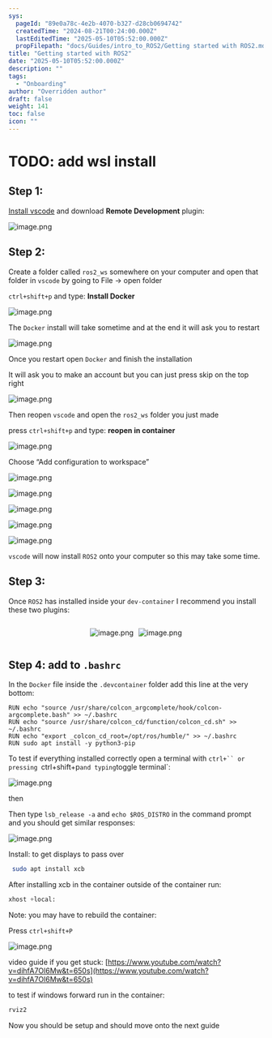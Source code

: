 ```yaml
---
sys:
  pageId: "89e0a78c-4e2b-4070-b327-d28cb0694742"
  createdTime: "2024-08-21T00:24:00.000Z"
  lastEditedTime: "2025-05-10T05:52:00.000Z"
  propFilepath: "docs/Guides/intro_to_ROS2/Getting started with ROS2.md"
title: "Getting started with ROS2"
date: "2025-05-10T05:52:00.000Z"
description: ""
tags:
  - "Onboarding"
author: "Overridden author"
draft: false
weight: 141
toc: false
icon: ""
---
```


# TODO: add wsl install

## Step 1:

[Install vscode](https://code.visualstudio.com/download) and download **Remote Development** plugin:

![image.png](https://prod-files-secure.s3.us-west-2.amazonaws.com/d518164a-d88e-44d1-a4ee-3adb3bd8bce0/efb52993-1881-4a40-b95e-6f020334f022/image.png?X-Amz-Algorithm=AWS4-HMAC-SHA256&X-Amz-Content-Sha256=UNSIGNED-PAYLOAD&X-Amz-Credential=ASIAZI2LB466SLTTAQEC%2F20250524%2Fus-west-2%2Fs3%2Faws4_request&X-Amz-Date=20250524T033106Z&X-Amz-Expires=3600&X-Amz-Security-Token=IQoJb3JpZ2luX2VjEEQaCXVzLXdlc3QtMiJIMEYCIQCPJT7SOb6KDkikbqe%2F4NasFj6tjcPL2f%2B%2FrJ35WCTa2gIhAPX6GxGxzVIf7MTCopG7TT4naSSvmtRzan%2BsB04YmdUwKogECP3%2F%2F%2F%2F%2F%2F%2F%2F%2F%2FwEQABoMNjM3NDIzMTgzODA1IgwTDESer6Wmwb2HcW8q3ANZUKOdQbt7bW2HWLMF6y7zwzNu0d1gJfNZV9ImkS3DAYTnSja3K4icPA7qlMuYZtUraxLS%2FNxKe%2Fp%2BP61blVPp5Oj%2Fo5VC2VJdA6Iu%2BmyXIGwHyIVfqNtx21csC4oCMLddj%2BsnSn%2FkeFHgGlXPC%2F8t3lmxTXSM3vlxJJ88ScqNQOtZuG%2Bvaqd9yQ%2FLr6Q5Jp52StJZNLKxJqEFZMYjLa%2BTNfHwnB1Jw4444U9CnDXCsmp1uhFu8EaYqoz4oW7VQy8M1qIXDgrdl3GeXK4oi%2FP0LDuYJ%2BNmdmSqN5r6QuM9wnHsY%2F%2FCt5vpOnHQDXbqGOHpUoauJmOx5UK0YW%2BmHi2uBLsNNWmlxt4r9vLINo%2Bo69VLatcAmre3lS8mknvci1qtMY6NKGWt5xVcWMY1rEnFYv2IFMtB9WjFAnWniJH2xDb09NcEWWriUkvupkbXs0OyQotx64g3pB%2FnCqOg2du0lZGNec4IvZp6Dnt7vrvOrJAoP132kaGGa1VmdBq0hf9NB5Iw2Qix%2FKXhDydkym%2FNjuQ%2BuPgdA%2F0szIjAuggaAyGwHrIsU6ESmCwSHdV3f4QSPNRdQzJa2ZxajyuvGpOsJHGxhHrBdEnHqzdndjmkUZ0rWJgee6I1tzrlBTDa%2BMTBBjqkAXfoSlf0lTvefPLKrr7uwGIkERCIi6QY5TCYGD2hdeXsucCd61DTyaeXsz%2FLMed2JFLQ4CrMsTulO8%2B9E4JUHljYfw7Wm2RUN4XzP0ddd09bi2qOhs4pD1LrwJI09uyCA43qUbHd2%2FWq%2FFd1FFJWl5v%2FmL0cFegEXlrKGMPfm%2FhqHL%2BAR0zYWgg0SeitAxssq65oWA1%2BMzMjwoTX352DNz3BcMOX&X-Amz-Signature=69c8f0b08500f50d79604ee90ba69a2f1fd2e2ffe32e10dfe18bdacef387200c&X-Amz-SignedHeaders=host&x-id=GetObject)

## Step 2:

Create a folder called `ros2_ws` somewhere on your computer and open that folder in `vscode` by going to File → open folder 

`ctrl+shift+p` and type: **Install Docker**

![image.png](https://prod-files-secure.s3.us-west-2.amazonaws.com/d518164a-d88e-44d1-a4ee-3adb3bd8bce0/2269dc0e-1cd5-47ff-bceb-c04ad9b2eab0/image.png?X-Amz-Algorithm=AWS4-HMAC-SHA256&X-Amz-Content-Sha256=UNSIGNED-PAYLOAD&X-Amz-Credential=ASIAZI2LB466SLTTAQEC%2F20250524%2Fus-west-2%2Fs3%2Faws4_request&X-Amz-Date=20250524T033106Z&X-Amz-Expires=3600&X-Amz-Security-Token=IQoJb3JpZ2luX2VjEEQaCXVzLXdlc3QtMiJIMEYCIQCPJT7SOb6KDkikbqe%2F4NasFj6tjcPL2f%2B%2FrJ35WCTa2gIhAPX6GxGxzVIf7MTCopG7TT4naSSvmtRzan%2BsB04YmdUwKogECP3%2F%2F%2F%2F%2F%2F%2F%2F%2F%2FwEQABoMNjM3NDIzMTgzODA1IgwTDESer6Wmwb2HcW8q3ANZUKOdQbt7bW2HWLMF6y7zwzNu0d1gJfNZV9ImkS3DAYTnSja3K4icPA7qlMuYZtUraxLS%2FNxKe%2Fp%2BP61blVPp5Oj%2Fo5VC2VJdA6Iu%2BmyXIGwHyIVfqNtx21csC4oCMLddj%2BsnSn%2FkeFHgGlXPC%2F8t3lmxTXSM3vlxJJ88ScqNQOtZuG%2Bvaqd9yQ%2FLr6Q5Jp52StJZNLKxJqEFZMYjLa%2BTNfHwnB1Jw4444U9CnDXCsmp1uhFu8EaYqoz4oW7VQy8M1qIXDgrdl3GeXK4oi%2FP0LDuYJ%2BNmdmSqN5r6QuM9wnHsY%2F%2FCt5vpOnHQDXbqGOHpUoauJmOx5UK0YW%2BmHi2uBLsNNWmlxt4r9vLINo%2Bo69VLatcAmre3lS8mknvci1qtMY6NKGWt5xVcWMY1rEnFYv2IFMtB9WjFAnWniJH2xDb09NcEWWriUkvupkbXs0OyQotx64g3pB%2FnCqOg2du0lZGNec4IvZp6Dnt7vrvOrJAoP132kaGGa1VmdBq0hf9NB5Iw2Qix%2FKXhDydkym%2FNjuQ%2BuPgdA%2F0szIjAuggaAyGwHrIsU6ESmCwSHdV3f4QSPNRdQzJa2ZxajyuvGpOsJHGxhHrBdEnHqzdndjmkUZ0rWJgee6I1tzrlBTDa%2BMTBBjqkAXfoSlf0lTvefPLKrr7uwGIkERCIi6QY5TCYGD2hdeXsucCd61DTyaeXsz%2FLMed2JFLQ4CrMsTulO8%2B9E4JUHljYfw7Wm2RUN4XzP0ddd09bi2qOhs4pD1LrwJI09uyCA43qUbHd2%2FWq%2FFd1FFJWl5v%2FmL0cFegEXlrKGMPfm%2FhqHL%2BAR0zYWgg0SeitAxssq65oWA1%2BMzMjwoTX352DNz3BcMOX&X-Amz-Signature=71a3fef694b10e4c6e393ecf49a8219eed96b8cecb79c71b99752d0990a2bfce&X-Amz-SignedHeaders=host&x-id=GetObject)

The `Docker` install will take sometime and at the end it will ask you to restart

![image.png](https://prod-files-secure.s3.us-west-2.amazonaws.com/d518164a-d88e-44d1-a4ee-3adb3bd8bce0/ed233f78-be33-4b1f-b89c-9c346c0e961e/image.png?X-Amz-Algorithm=AWS4-HMAC-SHA256&X-Amz-Content-Sha256=UNSIGNED-PAYLOAD&X-Amz-Credential=ASIAZI2LB466SLTTAQEC%2F20250524%2Fus-west-2%2Fs3%2Faws4_request&X-Amz-Date=20250524T033106Z&X-Amz-Expires=3600&X-Amz-Security-Token=IQoJb3JpZ2luX2VjEEQaCXVzLXdlc3QtMiJIMEYCIQCPJT7SOb6KDkikbqe%2F4NasFj6tjcPL2f%2B%2FrJ35WCTa2gIhAPX6GxGxzVIf7MTCopG7TT4naSSvmtRzan%2BsB04YmdUwKogECP3%2F%2F%2F%2F%2F%2F%2F%2F%2F%2FwEQABoMNjM3NDIzMTgzODA1IgwTDESer6Wmwb2HcW8q3ANZUKOdQbt7bW2HWLMF6y7zwzNu0d1gJfNZV9ImkS3DAYTnSja3K4icPA7qlMuYZtUraxLS%2FNxKe%2Fp%2BP61blVPp5Oj%2Fo5VC2VJdA6Iu%2BmyXIGwHyIVfqNtx21csC4oCMLddj%2BsnSn%2FkeFHgGlXPC%2F8t3lmxTXSM3vlxJJ88ScqNQOtZuG%2Bvaqd9yQ%2FLr6Q5Jp52StJZNLKxJqEFZMYjLa%2BTNfHwnB1Jw4444U9CnDXCsmp1uhFu8EaYqoz4oW7VQy8M1qIXDgrdl3GeXK4oi%2FP0LDuYJ%2BNmdmSqN5r6QuM9wnHsY%2F%2FCt5vpOnHQDXbqGOHpUoauJmOx5UK0YW%2BmHi2uBLsNNWmlxt4r9vLINo%2Bo69VLatcAmre3lS8mknvci1qtMY6NKGWt5xVcWMY1rEnFYv2IFMtB9WjFAnWniJH2xDb09NcEWWriUkvupkbXs0OyQotx64g3pB%2FnCqOg2du0lZGNec4IvZp6Dnt7vrvOrJAoP132kaGGa1VmdBq0hf9NB5Iw2Qix%2FKXhDydkym%2FNjuQ%2BuPgdA%2F0szIjAuggaAyGwHrIsU6ESmCwSHdV3f4QSPNRdQzJa2ZxajyuvGpOsJHGxhHrBdEnHqzdndjmkUZ0rWJgee6I1tzrlBTDa%2BMTBBjqkAXfoSlf0lTvefPLKrr7uwGIkERCIi6QY5TCYGD2hdeXsucCd61DTyaeXsz%2FLMed2JFLQ4CrMsTulO8%2B9E4JUHljYfw7Wm2RUN4XzP0ddd09bi2qOhs4pD1LrwJI09uyCA43qUbHd2%2FWq%2FFd1FFJWl5v%2FmL0cFegEXlrKGMPfm%2FhqHL%2BAR0zYWgg0SeitAxssq65oWA1%2BMzMjwoTX352DNz3BcMOX&X-Amz-Signature=f01e440e211201f4cb250dec48ff33672a52f483d492b090784462d418e6d28b&X-Amz-SignedHeaders=host&x-id=GetObject)

Once you restart open `Docker` and finish the installation

It will ask you to make an account but you can just press skip on the top right

![image.png](https://prod-files-secure.s3.us-west-2.amazonaws.com/d518164a-d88e-44d1-a4ee-3adb3bd8bce0/21010ad9-1659-4fd9-9f59-9932a09b2a3d/image.png?X-Amz-Algorithm=AWS4-HMAC-SHA256&X-Amz-Content-Sha256=UNSIGNED-PAYLOAD&X-Amz-Credential=ASIAZI2LB466SLTTAQEC%2F20250524%2Fus-west-2%2Fs3%2Faws4_request&X-Amz-Date=20250524T033106Z&X-Amz-Expires=3600&X-Amz-Security-Token=IQoJb3JpZ2luX2VjEEQaCXVzLXdlc3QtMiJIMEYCIQCPJT7SOb6KDkikbqe%2F4NasFj6tjcPL2f%2B%2FrJ35WCTa2gIhAPX6GxGxzVIf7MTCopG7TT4naSSvmtRzan%2BsB04YmdUwKogECP3%2F%2F%2F%2F%2F%2F%2F%2F%2F%2FwEQABoMNjM3NDIzMTgzODA1IgwTDESer6Wmwb2HcW8q3ANZUKOdQbt7bW2HWLMF6y7zwzNu0d1gJfNZV9ImkS3DAYTnSja3K4icPA7qlMuYZtUraxLS%2FNxKe%2Fp%2BP61blVPp5Oj%2Fo5VC2VJdA6Iu%2BmyXIGwHyIVfqNtx21csC4oCMLddj%2BsnSn%2FkeFHgGlXPC%2F8t3lmxTXSM3vlxJJ88ScqNQOtZuG%2Bvaqd9yQ%2FLr6Q5Jp52StJZNLKxJqEFZMYjLa%2BTNfHwnB1Jw4444U9CnDXCsmp1uhFu8EaYqoz4oW7VQy8M1qIXDgrdl3GeXK4oi%2FP0LDuYJ%2BNmdmSqN5r6QuM9wnHsY%2F%2FCt5vpOnHQDXbqGOHpUoauJmOx5UK0YW%2BmHi2uBLsNNWmlxt4r9vLINo%2Bo69VLatcAmre3lS8mknvci1qtMY6NKGWt5xVcWMY1rEnFYv2IFMtB9WjFAnWniJH2xDb09NcEWWriUkvupkbXs0OyQotx64g3pB%2FnCqOg2du0lZGNec4IvZp6Dnt7vrvOrJAoP132kaGGa1VmdBq0hf9NB5Iw2Qix%2FKXhDydkym%2FNjuQ%2BuPgdA%2F0szIjAuggaAyGwHrIsU6ESmCwSHdV3f4QSPNRdQzJa2ZxajyuvGpOsJHGxhHrBdEnHqzdndjmkUZ0rWJgee6I1tzrlBTDa%2BMTBBjqkAXfoSlf0lTvefPLKrr7uwGIkERCIi6QY5TCYGD2hdeXsucCd61DTyaeXsz%2FLMed2JFLQ4CrMsTulO8%2B9E4JUHljYfw7Wm2RUN4XzP0ddd09bi2qOhs4pD1LrwJI09uyCA43qUbHd2%2FWq%2FFd1FFJWl5v%2FmL0cFegEXlrKGMPfm%2FhqHL%2BAR0zYWgg0SeitAxssq65oWA1%2BMzMjwoTX352DNz3BcMOX&X-Amz-Signature=7f67aa2c9ddf6e697fd9ba5a601c99337ea33821e0990e3b8a067ae915be4ab4&X-Amz-SignedHeaders=host&x-id=GetObject)

Then reopen `vscode` and open the `ros2_ws` folder you just made

press `ctrl+shift+p` and type: **reopen in container**

![image.png](https://prod-files-secure.s3.us-west-2.amazonaws.com/d518164a-d88e-44d1-a4ee-3adb3bd8bce0/4e93b8c2-41ad-488c-8095-c74205196118/image.png?X-Amz-Algorithm=AWS4-HMAC-SHA256&X-Amz-Content-Sha256=UNSIGNED-PAYLOAD&X-Amz-Credential=ASIAZI2LB466SLTTAQEC%2F20250524%2Fus-west-2%2Fs3%2Faws4_request&X-Amz-Date=20250524T033106Z&X-Amz-Expires=3600&X-Amz-Security-Token=IQoJb3JpZ2luX2VjEEQaCXVzLXdlc3QtMiJIMEYCIQCPJT7SOb6KDkikbqe%2F4NasFj6tjcPL2f%2B%2FrJ35WCTa2gIhAPX6GxGxzVIf7MTCopG7TT4naSSvmtRzan%2BsB04YmdUwKogECP3%2F%2F%2F%2F%2F%2F%2F%2F%2F%2FwEQABoMNjM3NDIzMTgzODA1IgwTDESer6Wmwb2HcW8q3ANZUKOdQbt7bW2HWLMF6y7zwzNu0d1gJfNZV9ImkS3DAYTnSja3K4icPA7qlMuYZtUraxLS%2FNxKe%2Fp%2BP61blVPp5Oj%2Fo5VC2VJdA6Iu%2BmyXIGwHyIVfqNtx21csC4oCMLddj%2BsnSn%2FkeFHgGlXPC%2F8t3lmxTXSM3vlxJJ88ScqNQOtZuG%2Bvaqd9yQ%2FLr6Q5Jp52StJZNLKxJqEFZMYjLa%2BTNfHwnB1Jw4444U9CnDXCsmp1uhFu8EaYqoz4oW7VQy8M1qIXDgrdl3GeXK4oi%2FP0LDuYJ%2BNmdmSqN5r6QuM9wnHsY%2F%2FCt5vpOnHQDXbqGOHpUoauJmOx5UK0YW%2BmHi2uBLsNNWmlxt4r9vLINo%2Bo69VLatcAmre3lS8mknvci1qtMY6NKGWt5xVcWMY1rEnFYv2IFMtB9WjFAnWniJH2xDb09NcEWWriUkvupkbXs0OyQotx64g3pB%2FnCqOg2du0lZGNec4IvZp6Dnt7vrvOrJAoP132kaGGa1VmdBq0hf9NB5Iw2Qix%2FKXhDydkym%2FNjuQ%2BuPgdA%2F0szIjAuggaAyGwHrIsU6ESmCwSHdV3f4QSPNRdQzJa2ZxajyuvGpOsJHGxhHrBdEnHqzdndjmkUZ0rWJgee6I1tzrlBTDa%2BMTBBjqkAXfoSlf0lTvefPLKrr7uwGIkERCIi6QY5TCYGD2hdeXsucCd61DTyaeXsz%2FLMed2JFLQ4CrMsTulO8%2B9E4JUHljYfw7Wm2RUN4XzP0ddd09bi2qOhs4pD1LrwJI09uyCA43qUbHd2%2FWq%2FFd1FFJWl5v%2FmL0cFegEXlrKGMPfm%2FhqHL%2BAR0zYWgg0SeitAxssq65oWA1%2BMzMjwoTX352DNz3BcMOX&X-Amz-Signature=6e3a753686eb4136a8aa777c65e144888ec94d4dce1e9687ae120d7bb48a16bd&X-Amz-SignedHeaders=host&x-id=GetObject)

Choose “Add configuration to workspace”

![image.png](https://prod-files-secure.s3.us-west-2.amazonaws.com/d518164a-d88e-44d1-a4ee-3adb3bd8bce0/9560b282-5060-4989-ba37-97e7b2c22476/image.png?X-Amz-Algorithm=AWS4-HMAC-SHA256&X-Amz-Content-Sha256=UNSIGNED-PAYLOAD&X-Amz-Credential=ASIAZI2LB466SLTTAQEC%2F20250524%2Fus-west-2%2Fs3%2Faws4_request&X-Amz-Date=20250524T033106Z&X-Amz-Expires=3600&X-Amz-Security-Token=IQoJb3JpZ2luX2VjEEQaCXVzLXdlc3QtMiJIMEYCIQCPJT7SOb6KDkikbqe%2F4NasFj6tjcPL2f%2B%2FrJ35WCTa2gIhAPX6GxGxzVIf7MTCopG7TT4naSSvmtRzan%2BsB04YmdUwKogECP3%2F%2F%2F%2F%2F%2F%2F%2F%2F%2FwEQABoMNjM3NDIzMTgzODA1IgwTDESer6Wmwb2HcW8q3ANZUKOdQbt7bW2HWLMF6y7zwzNu0d1gJfNZV9ImkS3DAYTnSja3K4icPA7qlMuYZtUraxLS%2FNxKe%2Fp%2BP61blVPp5Oj%2Fo5VC2VJdA6Iu%2BmyXIGwHyIVfqNtx21csC4oCMLddj%2BsnSn%2FkeFHgGlXPC%2F8t3lmxTXSM3vlxJJ88ScqNQOtZuG%2Bvaqd9yQ%2FLr6Q5Jp52StJZNLKxJqEFZMYjLa%2BTNfHwnB1Jw4444U9CnDXCsmp1uhFu8EaYqoz4oW7VQy8M1qIXDgrdl3GeXK4oi%2FP0LDuYJ%2BNmdmSqN5r6QuM9wnHsY%2F%2FCt5vpOnHQDXbqGOHpUoauJmOx5UK0YW%2BmHi2uBLsNNWmlxt4r9vLINo%2Bo69VLatcAmre3lS8mknvci1qtMY6NKGWt5xVcWMY1rEnFYv2IFMtB9WjFAnWniJH2xDb09NcEWWriUkvupkbXs0OyQotx64g3pB%2FnCqOg2du0lZGNec4IvZp6Dnt7vrvOrJAoP132kaGGa1VmdBq0hf9NB5Iw2Qix%2FKXhDydkym%2FNjuQ%2BuPgdA%2F0szIjAuggaAyGwHrIsU6ESmCwSHdV3f4QSPNRdQzJa2ZxajyuvGpOsJHGxhHrBdEnHqzdndjmkUZ0rWJgee6I1tzrlBTDa%2BMTBBjqkAXfoSlf0lTvefPLKrr7uwGIkERCIi6QY5TCYGD2hdeXsucCd61DTyaeXsz%2FLMed2JFLQ4CrMsTulO8%2B9E4JUHljYfw7Wm2RUN4XzP0ddd09bi2qOhs4pD1LrwJI09uyCA43qUbHd2%2FWq%2FFd1FFJWl5v%2FmL0cFegEXlrKGMPfm%2FhqHL%2BAR0zYWgg0SeitAxssq65oWA1%2BMzMjwoTX352DNz3BcMOX&X-Amz-Signature=3777c1621adf6c115e25b57a5de7c169123a02e7067b673b0b90fe0653757f9a&X-Amz-SignedHeaders=host&x-id=GetObject)

![image.png](https://prod-files-secure.s3.us-west-2.amazonaws.com/d518164a-d88e-44d1-a4ee-3adb3bd8bce0/2ee63f81-886b-48e8-a553-dc6e5eac99e4/image.png?X-Amz-Algorithm=AWS4-HMAC-SHA256&X-Amz-Content-Sha256=UNSIGNED-PAYLOAD&X-Amz-Credential=ASIAZI2LB466SLTTAQEC%2F20250524%2Fus-west-2%2Fs3%2Faws4_request&X-Amz-Date=20250524T033106Z&X-Amz-Expires=3600&X-Amz-Security-Token=IQoJb3JpZ2luX2VjEEQaCXVzLXdlc3QtMiJIMEYCIQCPJT7SOb6KDkikbqe%2F4NasFj6tjcPL2f%2B%2FrJ35WCTa2gIhAPX6GxGxzVIf7MTCopG7TT4naSSvmtRzan%2BsB04YmdUwKogECP3%2F%2F%2F%2F%2F%2F%2F%2F%2F%2FwEQABoMNjM3NDIzMTgzODA1IgwTDESer6Wmwb2HcW8q3ANZUKOdQbt7bW2HWLMF6y7zwzNu0d1gJfNZV9ImkS3DAYTnSja3K4icPA7qlMuYZtUraxLS%2FNxKe%2Fp%2BP61blVPp5Oj%2Fo5VC2VJdA6Iu%2BmyXIGwHyIVfqNtx21csC4oCMLddj%2BsnSn%2FkeFHgGlXPC%2F8t3lmxTXSM3vlxJJ88ScqNQOtZuG%2Bvaqd9yQ%2FLr6Q5Jp52StJZNLKxJqEFZMYjLa%2BTNfHwnB1Jw4444U9CnDXCsmp1uhFu8EaYqoz4oW7VQy8M1qIXDgrdl3GeXK4oi%2FP0LDuYJ%2BNmdmSqN5r6QuM9wnHsY%2F%2FCt5vpOnHQDXbqGOHpUoauJmOx5UK0YW%2BmHi2uBLsNNWmlxt4r9vLINo%2Bo69VLatcAmre3lS8mknvci1qtMY6NKGWt5xVcWMY1rEnFYv2IFMtB9WjFAnWniJH2xDb09NcEWWriUkvupkbXs0OyQotx64g3pB%2FnCqOg2du0lZGNec4IvZp6Dnt7vrvOrJAoP132kaGGa1VmdBq0hf9NB5Iw2Qix%2FKXhDydkym%2FNjuQ%2BuPgdA%2F0szIjAuggaAyGwHrIsU6ESmCwSHdV3f4QSPNRdQzJa2ZxajyuvGpOsJHGxhHrBdEnHqzdndjmkUZ0rWJgee6I1tzrlBTDa%2BMTBBjqkAXfoSlf0lTvefPLKrr7uwGIkERCIi6QY5TCYGD2hdeXsucCd61DTyaeXsz%2FLMed2JFLQ4CrMsTulO8%2B9E4JUHljYfw7Wm2RUN4XzP0ddd09bi2qOhs4pD1LrwJI09uyCA43qUbHd2%2FWq%2FFd1FFJWl5v%2FmL0cFegEXlrKGMPfm%2FhqHL%2BAR0zYWgg0SeitAxssq65oWA1%2BMzMjwoTX352DNz3BcMOX&X-Amz-Signature=73f0e0683f68ba2aaad74d183f332bbe860d97cd716d12ddc23e2dd8460de4e6&X-Amz-SignedHeaders=host&x-id=GetObject)

![image.png](https://prod-files-secure.s3.us-west-2.amazonaws.com/d518164a-d88e-44d1-a4ee-3adb3bd8bce0/ae1580b2-b048-407e-aed9-b584224a7a04/image.png?X-Amz-Algorithm=AWS4-HMAC-SHA256&X-Amz-Content-Sha256=UNSIGNED-PAYLOAD&X-Amz-Credential=ASIAZI2LB466SLTTAQEC%2F20250524%2Fus-west-2%2Fs3%2Faws4_request&X-Amz-Date=20250524T033106Z&X-Amz-Expires=3600&X-Amz-Security-Token=IQoJb3JpZ2luX2VjEEQaCXVzLXdlc3QtMiJIMEYCIQCPJT7SOb6KDkikbqe%2F4NasFj6tjcPL2f%2B%2FrJ35WCTa2gIhAPX6GxGxzVIf7MTCopG7TT4naSSvmtRzan%2BsB04YmdUwKogECP3%2F%2F%2F%2F%2F%2F%2F%2F%2F%2FwEQABoMNjM3NDIzMTgzODA1IgwTDESer6Wmwb2HcW8q3ANZUKOdQbt7bW2HWLMF6y7zwzNu0d1gJfNZV9ImkS3DAYTnSja3K4icPA7qlMuYZtUraxLS%2FNxKe%2Fp%2BP61blVPp5Oj%2Fo5VC2VJdA6Iu%2BmyXIGwHyIVfqNtx21csC4oCMLddj%2BsnSn%2FkeFHgGlXPC%2F8t3lmxTXSM3vlxJJ88ScqNQOtZuG%2Bvaqd9yQ%2FLr6Q5Jp52StJZNLKxJqEFZMYjLa%2BTNfHwnB1Jw4444U9CnDXCsmp1uhFu8EaYqoz4oW7VQy8M1qIXDgrdl3GeXK4oi%2FP0LDuYJ%2BNmdmSqN5r6QuM9wnHsY%2F%2FCt5vpOnHQDXbqGOHpUoauJmOx5UK0YW%2BmHi2uBLsNNWmlxt4r9vLINo%2Bo69VLatcAmre3lS8mknvci1qtMY6NKGWt5xVcWMY1rEnFYv2IFMtB9WjFAnWniJH2xDb09NcEWWriUkvupkbXs0OyQotx64g3pB%2FnCqOg2du0lZGNec4IvZp6Dnt7vrvOrJAoP132kaGGa1VmdBq0hf9NB5Iw2Qix%2FKXhDydkym%2FNjuQ%2BuPgdA%2F0szIjAuggaAyGwHrIsU6ESmCwSHdV3f4QSPNRdQzJa2ZxajyuvGpOsJHGxhHrBdEnHqzdndjmkUZ0rWJgee6I1tzrlBTDa%2BMTBBjqkAXfoSlf0lTvefPLKrr7uwGIkERCIi6QY5TCYGD2hdeXsucCd61DTyaeXsz%2FLMed2JFLQ4CrMsTulO8%2B9E4JUHljYfw7Wm2RUN4XzP0ddd09bi2qOhs4pD1LrwJI09uyCA43qUbHd2%2FWq%2FFd1FFJWl5v%2FmL0cFegEXlrKGMPfm%2FhqHL%2BAR0zYWgg0SeitAxssq65oWA1%2BMzMjwoTX352DNz3BcMOX&X-Amz-Signature=bc7ff8c9eddadb7247c1b430fc3f85cda8b374a15a06248ca0e1eda689778ac0&X-Amz-SignedHeaders=host&x-id=GetObject)

![image.png](https://prod-files-secure.s3.us-west-2.amazonaws.com/d518164a-d88e-44d1-a4ee-3adb3bd8bce0/53255b28-f75e-430f-b9e3-c0ac8577e42b/image.png?X-Amz-Algorithm=AWS4-HMAC-SHA256&X-Amz-Content-Sha256=UNSIGNED-PAYLOAD&X-Amz-Credential=ASIAZI2LB466SLTTAQEC%2F20250524%2Fus-west-2%2Fs3%2Faws4_request&X-Amz-Date=20250524T033106Z&X-Amz-Expires=3600&X-Amz-Security-Token=IQoJb3JpZ2luX2VjEEQaCXVzLXdlc3QtMiJIMEYCIQCPJT7SOb6KDkikbqe%2F4NasFj6tjcPL2f%2B%2FrJ35WCTa2gIhAPX6GxGxzVIf7MTCopG7TT4naSSvmtRzan%2BsB04YmdUwKogECP3%2F%2F%2F%2F%2F%2F%2F%2F%2F%2FwEQABoMNjM3NDIzMTgzODA1IgwTDESer6Wmwb2HcW8q3ANZUKOdQbt7bW2HWLMF6y7zwzNu0d1gJfNZV9ImkS3DAYTnSja3K4icPA7qlMuYZtUraxLS%2FNxKe%2Fp%2BP61blVPp5Oj%2Fo5VC2VJdA6Iu%2BmyXIGwHyIVfqNtx21csC4oCMLddj%2BsnSn%2FkeFHgGlXPC%2F8t3lmxTXSM3vlxJJ88ScqNQOtZuG%2Bvaqd9yQ%2FLr6Q5Jp52StJZNLKxJqEFZMYjLa%2BTNfHwnB1Jw4444U9CnDXCsmp1uhFu8EaYqoz4oW7VQy8M1qIXDgrdl3GeXK4oi%2FP0LDuYJ%2BNmdmSqN5r6QuM9wnHsY%2F%2FCt5vpOnHQDXbqGOHpUoauJmOx5UK0YW%2BmHi2uBLsNNWmlxt4r9vLINo%2Bo69VLatcAmre3lS8mknvci1qtMY6NKGWt5xVcWMY1rEnFYv2IFMtB9WjFAnWniJH2xDb09NcEWWriUkvupkbXs0OyQotx64g3pB%2FnCqOg2du0lZGNec4IvZp6Dnt7vrvOrJAoP132kaGGa1VmdBq0hf9NB5Iw2Qix%2FKXhDydkym%2FNjuQ%2BuPgdA%2F0szIjAuggaAyGwHrIsU6ESmCwSHdV3f4QSPNRdQzJa2ZxajyuvGpOsJHGxhHrBdEnHqzdndjmkUZ0rWJgee6I1tzrlBTDa%2BMTBBjqkAXfoSlf0lTvefPLKrr7uwGIkERCIi6QY5TCYGD2hdeXsucCd61DTyaeXsz%2FLMed2JFLQ4CrMsTulO8%2B9E4JUHljYfw7Wm2RUN4XzP0ddd09bi2qOhs4pD1LrwJI09uyCA43qUbHd2%2FWq%2FFd1FFJWl5v%2FmL0cFegEXlrKGMPfm%2FhqHL%2BAR0zYWgg0SeitAxssq65oWA1%2BMzMjwoTX352DNz3BcMOX&X-Amz-Signature=583785c0d940e70a6a6f128dc63c171a0937eb9dbb8e04dc10fea1af82d17c50&X-Amz-SignedHeaders=host&x-id=GetObject)

![image.png](https://prod-files-secure.s3.us-west-2.amazonaws.com/d518164a-d88e-44d1-a4ee-3adb3bd8bce0/7c562767-5af9-4ffb-97d1-327bcdf4ee00/image.png?X-Amz-Algorithm=AWS4-HMAC-SHA256&X-Amz-Content-Sha256=UNSIGNED-PAYLOAD&X-Amz-Credential=ASIAZI2LB466SLTTAQEC%2F20250524%2Fus-west-2%2Fs3%2Faws4_request&X-Amz-Date=20250524T033106Z&X-Amz-Expires=3600&X-Amz-Security-Token=IQoJb3JpZ2luX2VjEEQaCXVzLXdlc3QtMiJIMEYCIQCPJT7SOb6KDkikbqe%2F4NasFj6tjcPL2f%2B%2FrJ35WCTa2gIhAPX6GxGxzVIf7MTCopG7TT4naSSvmtRzan%2BsB04YmdUwKogECP3%2F%2F%2F%2F%2F%2F%2F%2F%2F%2FwEQABoMNjM3NDIzMTgzODA1IgwTDESer6Wmwb2HcW8q3ANZUKOdQbt7bW2HWLMF6y7zwzNu0d1gJfNZV9ImkS3DAYTnSja3K4icPA7qlMuYZtUraxLS%2FNxKe%2Fp%2BP61blVPp5Oj%2Fo5VC2VJdA6Iu%2BmyXIGwHyIVfqNtx21csC4oCMLddj%2BsnSn%2FkeFHgGlXPC%2F8t3lmxTXSM3vlxJJ88ScqNQOtZuG%2Bvaqd9yQ%2FLr6Q5Jp52StJZNLKxJqEFZMYjLa%2BTNfHwnB1Jw4444U9CnDXCsmp1uhFu8EaYqoz4oW7VQy8M1qIXDgrdl3GeXK4oi%2FP0LDuYJ%2BNmdmSqN5r6QuM9wnHsY%2F%2FCt5vpOnHQDXbqGOHpUoauJmOx5UK0YW%2BmHi2uBLsNNWmlxt4r9vLINo%2Bo69VLatcAmre3lS8mknvci1qtMY6NKGWt5xVcWMY1rEnFYv2IFMtB9WjFAnWniJH2xDb09NcEWWriUkvupkbXs0OyQotx64g3pB%2FnCqOg2du0lZGNec4IvZp6Dnt7vrvOrJAoP132kaGGa1VmdBq0hf9NB5Iw2Qix%2FKXhDydkym%2FNjuQ%2BuPgdA%2F0szIjAuggaAyGwHrIsU6ESmCwSHdV3f4QSPNRdQzJa2ZxajyuvGpOsJHGxhHrBdEnHqzdndjmkUZ0rWJgee6I1tzrlBTDa%2BMTBBjqkAXfoSlf0lTvefPLKrr7uwGIkERCIi6QY5TCYGD2hdeXsucCd61DTyaeXsz%2FLMed2JFLQ4CrMsTulO8%2B9E4JUHljYfw7Wm2RUN4XzP0ddd09bi2qOhs4pD1LrwJI09uyCA43qUbHd2%2FWq%2FFd1FFJWl5v%2FmL0cFegEXlrKGMPfm%2FhqHL%2BAR0zYWgg0SeitAxssq65oWA1%2BMzMjwoTX352DNz3BcMOX&X-Amz-Signature=bfaa4bc068e77f2db9f778ddb1d8e0e62d7e9bfd927a1535feea58cc84f5ea69&X-Amz-SignedHeaders=host&x-id=GetObject)

`vscode` will now install `ROS2` onto your computer so this may take some time.

## Step 3:

Once `ROS2` has installed inside your `dev-container` I recommend you install these two plugins:

<div style="display: flex;flex-direction: row; column-gap:10px; max-width: 630px;justify-content: center;">
<div>

![image.png](https://prod-files-secure.s3.us-west-2.amazonaws.com/d518164a-d88e-44d1-a4ee-3adb3bd8bce0/3fc3d550-5a54-4ba1-ba6b-faa01cdb7369/image.png?X-Amz-Algorithm=AWS4-HMAC-SHA256&X-Amz-Content-Sha256=UNSIGNED-PAYLOAD&X-Amz-Credential=ASIAZI2LB4665JMP2PXD%2F20250524%2Fus-west-2%2Fs3%2Faws4_request&X-Amz-Date=20250524T033108Z&X-Amz-Expires=3600&X-Amz-Security-Token=IQoJb3JpZ2luX2VjEEQaCXVzLXdlc3QtMiJHMEUCIBgylzCnELJ%2FvbDg8cyLeeTFQlapF7MxQc6biV7sVW78AiEA%2F6bKuKawDLrfB3mHZT9mrPVT6djMych%2BVkst52mZDNsqiAQI%2Ff%2F%2F%2F%2F%2F%2F%2F%2F%2F%2FARAAGgw2Mzc0MjMxODM4MDUiDLdCsha7%2FaNaUAvZhyrcA4zu0Ot5js6iQwX53k2tR%2B%2FFANPUyZIHKxydd2PYbOVFGdh4h8tilN%2BJzt2382sZpwLzewedJWsiV%2BMJsmsFiduoybu7wO2w0qMMTtTpabOTx5h21J4FdFqcDs%2FUBX2O9HC5curSzEvuInXvX1uR9VkLb%2BD6mK%2BL3l%2FwupDKvXQYvQVrBBPff%2BdpPabyQkqqsIBsiocA7CwF9675%2FNv7UhwkOJ1jsoo0e108sTs5ioGnwFiTzVhYTHxc57oVMZC%2Fo0zdkw26ufY2jSPHvcKBwqMkKof6gGzHv38PjCRU0g71sWYOwqmF0aawhYNK%2F1Tfac34vBCftu00Igp8AKgZHm4%2FoLhVA69QD%2FHaEVsZUaDsZllaEimyhGlefia74ymUoyOzIUHQD%2FFP%2FjU4BOOg7zfLyKAqxkmLpwOQFdB7A3EE3HDk0FGJ%2BGoroiuzmKkd5rjisraOYRHrNlVwIgJOejBn3B26syi8FZ%2BrZtJMkEOClULM3sp2aMUEKDYp7KWzklEVnLcQZCKqRGE3iX0ji8Q6uXI1rDE37v9xPE2gFy%2Bsw3mLmeLVW%2B3zM%2FR8yjtmmB90bbZInB9bx5ZWwXn7cHBw63AUjes4Qm6YOB4wzekVN5CIiK7sp3060Pv9MMP4xMEGOqUBCArjRNRxdFnb75yFFTp42jAvZ%2BGcrlzBVWz8YD2gA7tB7Bj27cODCV5ElnYS4ktA1IaEgb9Wt%2BDaXbAYw2FNdcyaT38YIr%2BYaQrCMbLIJ%2BNViWNKe%2Bb3YaMFibWQD2C%2B%2Fkpzp8rqm8qfTkHuRvKmI9okFIlcinOqZcxq2J1nK0WZDIRG%2FYUYFUO7UJRG7xLoMIRuRk6LBtodC1ZKXmKA7yilobnP&X-Amz-Signature=cc0e955f40b2773f0e37b840ac8e7429c604f1b692d14eba540bb82d446f7b94&X-Amz-SignedHeaders=host&x-id=GetObject)

</div>
<div>

![image.png](https://prod-files-secure.s3.us-west-2.amazonaws.com/d518164a-d88e-44d1-a4ee-3adb3bd8bce0/d994cc66-13c2-4093-a5a3-f84cf4601a82/image.png?X-Amz-Algorithm=AWS4-HMAC-SHA256&X-Amz-Content-Sha256=UNSIGNED-PAYLOAD&X-Amz-Credential=ASIAZI2LB466QVXFBDGZ%2F20250524%2Fus-west-2%2Fs3%2Faws4_request&X-Amz-Date=20250524T033108Z&X-Amz-Expires=3600&X-Amz-Security-Token=IQoJb3JpZ2luX2VjEEQaCXVzLXdlc3QtMiJGMEQCIA9md3PuotwpQQzbTG%2B1gFtD1wsGnhA0VHw4Eas2%2BRHCAiBZfJpgVMPkr6maOlkEqayD8Ry8TWiXqPe%2Bsya0ilwCyiqIBAj9%2F%2F%2F%2F%2F%2F%2F%2F%2F%2F8BEAAaDDYzNzQyMzE4MzgwNSIMNU50Mr%2B%2B%2Bs6C1727KtwDJ1mfbZdZDk1Udy%2Fk1fa2M0I%2BjXpVsAQ2KxT%2BqvtK858m4%2BYWLmfszSxiYYre42XXVDWZzbZsWlSnXMkoAosOA1j2WLG%2B3CjJjEsOiIOAt12Q%2BhY6%2BOcR9FZqoeh3oc%2BDzbwLtMINGXveRbssGJc5Y3rYf6c28uidg87jWx%2FEINQbz5vfknyL9pMyCvpPI8HVKXEPinwEfoIdWKffktgGDhSADEUHAGnb6hE7QmKD2yuDM2Hs3evw5IJkFb1xA%2FpK9zdo9Hirdm%2Bnbo47pVhsCuTvmjSp88zb03p4uu6aWVfzBUQS0%2FwhcFJ6FDICE7Hy4qerPVvXmMCCKQ1dMRl5WIt%2FfF%2Fx2bpeiBSJpDv5MgtxEyVDXXUv0tuUTp0DMP%2FBnfnUFMHKl3%2F%2FSWb5HGQy70JTxjf4QjzV5CzKxHyWikZkidGGEB5ktpO9Cxn0jbp2m%2BoP4sGIOyr5pnUkQbep39DdRm19upCwkWARxtM1vuIapGh3pAi4thYZb08SjD4Z0klMl5SXQUDwx%2B1R2Nb54FwsSFyi99GC%2B4u4r8WCx9HBUyMRTrKpJ0BoSWK1jS5T%2F2p7Joi4kgJ5Ca9TW%2FlT2mDMncOljwEWZwl5b8l%2FUSmMZGC3o7fSvOTHtc8wzfjEwQY6pgH8iI6KtkM4%2F7MXdIAk8kuFCRzr7K8%2BFi45hJeOji19VeK6Rkp9AphycA7WILLOI%2BwXRZkTMNjJ6qWKs%2FNVub1Twf0UEHzVQu6YCkX0xtnl9mgsvbcUYSypbL7l2%2FmbyE7FP2a%2FqXEJminN728Atbo4pqXBwmtBM8eUW8cqwikSCRNQkIp3TIuB4gNM6D%2BSdUfMXRL8KkDBEoAIkhaEmte68NaADBrn&X-Amz-Signature=6e62883d728676dda5a1709fa4169173ec6b9a15a526db28e6e40baf7b65534f&X-Amz-SignedHeaders=host&x-id=GetObject)

</div>
</div>

## Step 4: add to `.bashrc`

In the `Docker` file inside the `.devcontainer` folder add this line at the very bottom: 

```docker
RUN echo "source /usr/share/colcon_argcomplete/hook/colcon-argcomplete.bash" >> ~/.bashrc
RUN echo "source /usr/share/colcon_cd/function/colcon_cd.sh" >> ~/.bashrc
RUN echo "export _colcon_cd_root=/opt/ros/humble/" >> ~/.bashrc
RUN sudo apt install -y python3-pip 
```

To test if everything installed correctly open a terminal with `ctrl+`` or pressing `ctrl+shift+p` and typing `toggle terminal`:

![image.png](https://prod-files-secure.s3.us-west-2.amazonaws.com/d518164a-d88e-44d1-a4ee-3adb3bd8bce0/6a4943d8-b04e-4c02-9a58-775f3384d1a5/image.png?X-Amz-Algorithm=AWS4-HMAC-SHA256&X-Amz-Content-Sha256=UNSIGNED-PAYLOAD&X-Amz-Credential=ASIAZI2LB466SLTTAQEC%2F20250524%2Fus-west-2%2Fs3%2Faws4_request&X-Amz-Date=20250524T033106Z&X-Amz-Expires=3600&X-Amz-Security-Token=IQoJb3JpZ2luX2VjEEQaCXVzLXdlc3QtMiJIMEYCIQCPJT7SOb6KDkikbqe%2F4NasFj6tjcPL2f%2B%2FrJ35WCTa2gIhAPX6GxGxzVIf7MTCopG7TT4naSSvmtRzan%2BsB04YmdUwKogECP3%2F%2F%2F%2F%2F%2F%2F%2F%2F%2FwEQABoMNjM3NDIzMTgzODA1IgwTDESer6Wmwb2HcW8q3ANZUKOdQbt7bW2HWLMF6y7zwzNu0d1gJfNZV9ImkS3DAYTnSja3K4icPA7qlMuYZtUraxLS%2FNxKe%2Fp%2BP61blVPp5Oj%2Fo5VC2VJdA6Iu%2BmyXIGwHyIVfqNtx21csC4oCMLddj%2BsnSn%2FkeFHgGlXPC%2F8t3lmxTXSM3vlxJJ88ScqNQOtZuG%2Bvaqd9yQ%2FLr6Q5Jp52StJZNLKxJqEFZMYjLa%2BTNfHwnB1Jw4444U9CnDXCsmp1uhFu8EaYqoz4oW7VQy8M1qIXDgrdl3GeXK4oi%2FP0LDuYJ%2BNmdmSqN5r6QuM9wnHsY%2F%2FCt5vpOnHQDXbqGOHpUoauJmOx5UK0YW%2BmHi2uBLsNNWmlxt4r9vLINo%2Bo69VLatcAmre3lS8mknvci1qtMY6NKGWt5xVcWMY1rEnFYv2IFMtB9WjFAnWniJH2xDb09NcEWWriUkvupkbXs0OyQotx64g3pB%2FnCqOg2du0lZGNec4IvZp6Dnt7vrvOrJAoP132kaGGa1VmdBq0hf9NB5Iw2Qix%2FKXhDydkym%2FNjuQ%2BuPgdA%2F0szIjAuggaAyGwHrIsU6ESmCwSHdV3f4QSPNRdQzJa2ZxajyuvGpOsJHGxhHrBdEnHqzdndjmkUZ0rWJgee6I1tzrlBTDa%2BMTBBjqkAXfoSlf0lTvefPLKrr7uwGIkERCIi6QY5TCYGD2hdeXsucCd61DTyaeXsz%2FLMed2JFLQ4CrMsTulO8%2B9E4JUHljYfw7Wm2RUN4XzP0ddd09bi2qOhs4pD1LrwJI09uyCA43qUbHd2%2FWq%2FFd1FFJWl5v%2FmL0cFegEXlrKGMPfm%2FhqHL%2BAR0zYWgg0SeitAxssq65oWA1%2BMzMjwoTX352DNz3BcMOX&X-Amz-Signature=c55cdaf1c2825992809ba0f635b5cad8335636a6d948c26772f145adc739761d&X-Amz-SignedHeaders=host&x-id=GetObject)

then 

Then type `lsb_release -a` and `echo $ROS_DISTRO` in the command prompt and you should get similar responses:

![image.png](https://prod-files-secure.s3.us-west-2.amazonaws.com/d518164a-d88e-44d1-a4ee-3adb3bd8bce0/3e635dec-a805-4e85-8b9e-d000e5b71a4e/image.png?X-Amz-Algorithm=AWS4-HMAC-SHA256&X-Amz-Content-Sha256=UNSIGNED-PAYLOAD&X-Amz-Credential=ASIAZI2LB466SLTTAQEC%2F20250524%2Fus-west-2%2Fs3%2Faws4_request&X-Amz-Date=20250524T033106Z&X-Amz-Expires=3600&X-Amz-Security-Token=IQoJb3JpZ2luX2VjEEQaCXVzLXdlc3QtMiJIMEYCIQCPJT7SOb6KDkikbqe%2F4NasFj6tjcPL2f%2B%2FrJ35WCTa2gIhAPX6GxGxzVIf7MTCopG7TT4naSSvmtRzan%2BsB04YmdUwKogECP3%2F%2F%2F%2F%2F%2F%2F%2F%2F%2FwEQABoMNjM3NDIzMTgzODA1IgwTDESer6Wmwb2HcW8q3ANZUKOdQbt7bW2HWLMF6y7zwzNu0d1gJfNZV9ImkS3DAYTnSja3K4icPA7qlMuYZtUraxLS%2FNxKe%2Fp%2BP61blVPp5Oj%2Fo5VC2VJdA6Iu%2BmyXIGwHyIVfqNtx21csC4oCMLddj%2BsnSn%2FkeFHgGlXPC%2F8t3lmxTXSM3vlxJJ88ScqNQOtZuG%2Bvaqd9yQ%2FLr6Q5Jp52StJZNLKxJqEFZMYjLa%2BTNfHwnB1Jw4444U9CnDXCsmp1uhFu8EaYqoz4oW7VQy8M1qIXDgrdl3GeXK4oi%2FP0LDuYJ%2BNmdmSqN5r6QuM9wnHsY%2F%2FCt5vpOnHQDXbqGOHpUoauJmOx5UK0YW%2BmHi2uBLsNNWmlxt4r9vLINo%2Bo69VLatcAmre3lS8mknvci1qtMY6NKGWt5xVcWMY1rEnFYv2IFMtB9WjFAnWniJH2xDb09NcEWWriUkvupkbXs0OyQotx64g3pB%2FnCqOg2du0lZGNec4IvZp6Dnt7vrvOrJAoP132kaGGa1VmdBq0hf9NB5Iw2Qix%2FKXhDydkym%2FNjuQ%2BuPgdA%2F0szIjAuggaAyGwHrIsU6ESmCwSHdV3f4QSPNRdQzJa2ZxajyuvGpOsJHGxhHrBdEnHqzdndjmkUZ0rWJgee6I1tzrlBTDa%2BMTBBjqkAXfoSlf0lTvefPLKrr7uwGIkERCIi6QY5TCYGD2hdeXsucCd61DTyaeXsz%2FLMed2JFLQ4CrMsTulO8%2B9E4JUHljYfw7Wm2RUN4XzP0ddd09bi2qOhs4pD1LrwJI09uyCA43qUbHd2%2FWq%2FFd1FFJWl5v%2FmL0cFegEXlrKGMPfm%2FhqHL%2BAR0zYWgg0SeitAxssq65oWA1%2BMzMjwoTX352DNz3BcMOX&X-Amz-Signature=6cf55b4ee83a9ef8a1bddc11d0ce000f7f1a18ed56ad40e2eaf1add12f7119b3&X-Amz-SignedHeaders=host&x-id=GetObject)

Install:  to get displays to pass over

```bash
 sudo apt install xcb
```

After installing xcb in the container outside of the container run:

```python
xhost +local:
```

Note: you may have to rebuild the container:

Press `ctrl+shift+P`

![image.png](https://prod-files-secure.s3.us-west-2.amazonaws.com/d518164a-d88e-44d1-a4ee-3adb3bd8bce0/6c2be660-2618-4c38-9c26-53554f7a0b7b/image.png?X-Amz-Algorithm=AWS4-HMAC-SHA256&X-Amz-Content-Sha256=UNSIGNED-PAYLOAD&X-Amz-Credential=ASIAZI2LB466SLTTAQEC%2F20250524%2Fus-west-2%2Fs3%2Faws4_request&X-Amz-Date=20250524T033106Z&X-Amz-Expires=3600&X-Amz-Security-Token=IQoJb3JpZ2luX2VjEEQaCXVzLXdlc3QtMiJIMEYCIQCPJT7SOb6KDkikbqe%2F4NasFj6tjcPL2f%2B%2FrJ35WCTa2gIhAPX6GxGxzVIf7MTCopG7TT4naSSvmtRzan%2BsB04YmdUwKogECP3%2F%2F%2F%2F%2F%2F%2F%2F%2F%2FwEQABoMNjM3NDIzMTgzODA1IgwTDESer6Wmwb2HcW8q3ANZUKOdQbt7bW2HWLMF6y7zwzNu0d1gJfNZV9ImkS3DAYTnSja3K4icPA7qlMuYZtUraxLS%2FNxKe%2Fp%2BP61blVPp5Oj%2Fo5VC2VJdA6Iu%2BmyXIGwHyIVfqNtx21csC4oCMLddj%2BsnSn%2FkeFHgGlXPC%2F8t3lmxTXSM3vlxJJ88ScqNQOtZuG%2Bvaqd9yQ%2FLr6Q5Jp52StJZNLKxJqEFZMYjLa%2BTNfHwnB1Jw4444U9CnDXCsmp1uhFu8EaYqoz4oW7VQy8M1qIXDgrdl3GeXK4oi%2FP0LDuYJ%2BNmdmSqN5r6QuM9wnHsY%2F%2FCt5vpOnHQDXbqGOHpUoauJmOx5UK0YW%2BmHi2uBLsNNWmlxt4r9vLINo%2Bo69VLatcAmre3lS8mknvci1qtMY6NKGWt5xVcWMY1rEnFYv2IFMtB9WjFAnWniJH2xDb09NcEWWriUkvupkbXs0OyQotx64g3pB%2FnCqOg2du0lZGNec4IvZp6Dnt7vrvOrJAoP132kaGGa1VmdBq0hf9NB5Iw2Qix%2FKXhDydkym%2FNjuQ%2BuPgdA%2F0szIjAuggaAyGwHrIsU6ESmCwSHdV3f4QSPNRdQzJa2ZxajyuvGpOsJHGxhHrBdEnHqzdndjmkUZ0rWJgee6I1tzrlBTDa%2BMTBBjqkAXfoSlf0lTvefPLKrr7uwGIkERCIi6QY5TCYGD2hdeXsucCd61DTyaeXsz%2FLMed2JFLQ4CrMsTulO8%2B9E4JUHljYfw7Wm2RUN4XzP0ddd09bi2qOhs4pD1LrwJI09uyCA43qUbHd2%2FWq%2FFd1FFJWl5v%2FmL0cFegEXlrKGMPfm%2FhqHL%2BAR0zYWgg0SeitAxssq65oWA1%2BMzMjwoTX352DNz3BcMOX&X-Amz-Signature=41b25aad24cb23ecc4b49db46064786b353908a1381b4dc03aafdef61312f5e1&X-Amz-SignedHeaders=host&x-id=GetObject)

video guide if you get stuck: [https://www.youtube.com/watch?v=dihfA7Ol6Mw&t=650s](https://www.youtube.com/watch?v=dihfA7Ol6Mw&t=650s)

to test if windows forward run in the container:

```bash
rviz2
```

Now you should be setup and should move onto the next guide 
